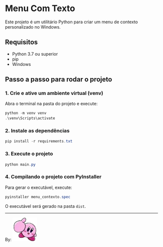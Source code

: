 # Menu Com Texto

Este projeto é um utilitário Python para criar um menu de contexto personalizado no Windows.

## Requisitos
- Python 3.7 ou superior
- pip
- Windows

## Passo a passo para rodar o projeto

### 1. Crie e ative um ambiente virtual (venv)
Abra o terminal na pasta do projeto e execute:

```powershell
python -m venv venv
.\venv\Scripts\activate
```

### 2. Instale as dependências

```powershell
pip install -r requirements.txt
```

### 3. Execute o projeto

```powershell
python main.py
```

### 4. Compilando o projeto com PyInstaller

Para gerar o executável, execute:

```powershell
pyinstaller menu_contexto.spec
```

O executável será gerado na pasta `dist`.

---

By: 
<img src="./kirby.png" alt="deusAbelha" style="width: 80px;">